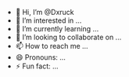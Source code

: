 - 👋 Hi, I’m @Dxruck
- 👀 I’m interested in ...
- 🌱 I’m currently learning ...
- 💞️ I’m looking to collaborate on ...
- 📫 How to reach me ...
- 😄 Pronouns: ...
- ⚡ Fun fact: ...

<!---
Dxruck/Dxruck is a ✨ special ✨ repository because its `README.md` (this file) appears on your GitHub profile.
You can click the Preview link to take a look at your changes.
--->

